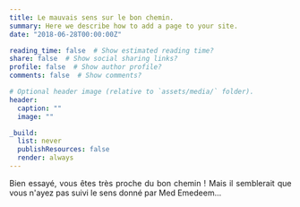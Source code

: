 ```yaml
---
title: Le mauvais sens sur le bon chemin.
summary: Here we describe how to add a page to your site.
date: "2018-06-28T00:00:00Z"

reading_time: false  # Show estimated reading time?
share: false  # Show social sharing links?
profile: false  # Show author profile?
comments: false  # Show comments?

# Optional header image (relative to `assets/media/` folder).
header:
  caption: ""
  image: ""

_build:
  list: never
  publishResources: false
  render: always  
---
```

<div style="text-align: justify">

Bien essayé, vous êtes très proche du bon chemin ! Mais il semblerait que vous n'ayez pas suivi le sens donné par Med Emedeem...
